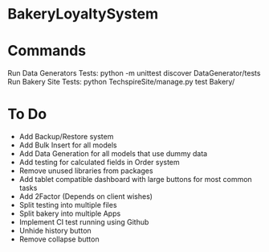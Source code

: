 # BakeryLoyaltySystem




# Commands
Run Data Generators Tests: python -m unittest discover DataGenerator/tests
Run Bakery Site Tests: python TechspireSite/manage.py test Bakery/

# To Do
- Add Backup/Restore system
- Add Bulk Insert for all models
- Add Data Generation for all models that use dummy data
- Add testing for calculated fields in Order system
- Remove unused libraries from packages
- Add tablet compatible dashboard with large buttons for most common tasks
- Add 2Factor (Depends on client wishes)
- Split testing into multiple files
- Split bakery into multiple Apps
- Implement CI test running using Github
- Unhide history button
- Remove collapse button
